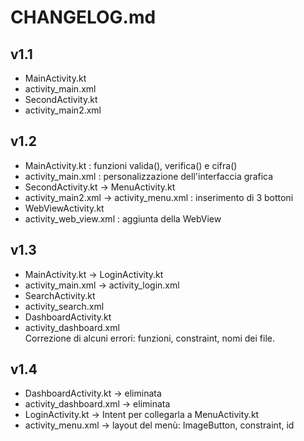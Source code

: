 # CHANGELOG.md

## v1.1  
+ MainActivity.kt 
+ activity_main.xml  
+ SecondActivity.kt
+ activity_main2.xml

## v1.2
+ MainActivity.kt : funzioni valida(), verifica() e cifra()
+ activity_main.xml : personalizzazione dell'interfaccia grafica
+ SecondActivity.kt -> MenuActivity.kt  
+ activity_main2.xml -> activity_menu.xml : inserimento di 3 bottoni 
+ WebViewActivity.kt
+ activity_web_view.xml : aggiunta della WebView

## v1.3
+ MainActivity.kt -> LoginActivity.kt
+ activity_main.xml -> activity_login.xml
+ SearchActivity.kt
+ activity_search.xml
+ DashboardActivity.kt
+ activity_dashboard.xml  
  Correzione di alcuni errori: funzioni, constraint, nomi dei file.

## v1.4
+ DashboardActivity.kt -> eliminata
+ activity_dashboard.xml -> eliminata
+ LoginActivity.kt -> Intent per collegarla a MenuActivity.kt
+ activity_menu.xml -> layout del menù: ImageButton, constraint, id
